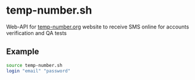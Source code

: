 # temp-number.sh
Web-API for [temp-number.org](https://temp-number.org) website to receive SMS online for accounts verification and QA tests

## Example
```bash
source temp-number.sh
login "email" "password"
```
